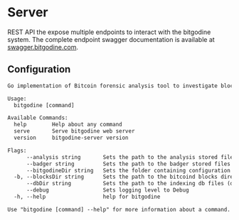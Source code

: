 # Server

REST API the expose multiple endpoints to interact with the bitgodine system. The complete endpoint swagger documentation is available at [swagger.bitgodine.com](https://swagger.bitgodine.com).

## Configuration

```txt
Go implementation of Bitcoin forensic analysis tool to investigate blockchain and Bitcoin malicious flows.

Usage:
  bitgodine [command]

Available Commands:
  help        Help about any command
  serve       Serve bitgodine web server
  version     bitgodine-server version

Flags:
      --analysis string       Sets the path to the analysis stored files (default "/analysis")
      --badger string         Sets the path to the badger stored files (default "/badger")
      --bitgodineDir string   Sets the folder containing configuration files and stored data (default "/home/xn3cr0nx/.bitgodine")
  -b, --blocksDir string      Sets the path to the bitcoind blocks directory (default "/home/xn3cr0nx")
      --dbDir string          Sets the path to the indexing db files (default "/home/xn3cr0nx/.bitgodine/badger")
      --debug                 Sets logging level to Debug
  -h, --help                  help for bitgodine

Use "bitgodine [command] --help" for more information about a command.
```
